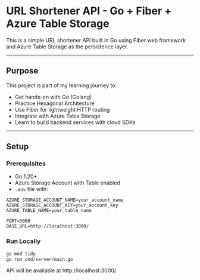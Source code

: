 # URL Shortener API - Go + Fiber + Azure Table Storage

This is a simple URL shortener API built in Go using Fiber web framework and Azure Table Storage as the persistence layer.

---

## Purpose

This project is part of my learning journey to:

- Get hands-on with Go (Golang)
- Practice Hexagonal Architecture
- Use Fiber for lightweight HTTP routing
- Integrate with Azure Table Storage
- Learn to build backend services with cloud SDKs

---

## Setup

### Prerequisites

- Go 1.20+
- Azure Storage Account with Table enabled
- `.env` file with:

```env
AZURE_STORAGE_ACCOUNT_NAME=your_account_name
AZURE_STORAGE_ACCOUNT_KEY=your_account_key
AZURE_TABLE_NAME=your_table_name

PORT=3000
BASE_URL=http://localhost:3000/
```

### Run Locally
```bash
go mod tidy
go run cmd/server/main.go
```

API will be available at http://localhost:3000/